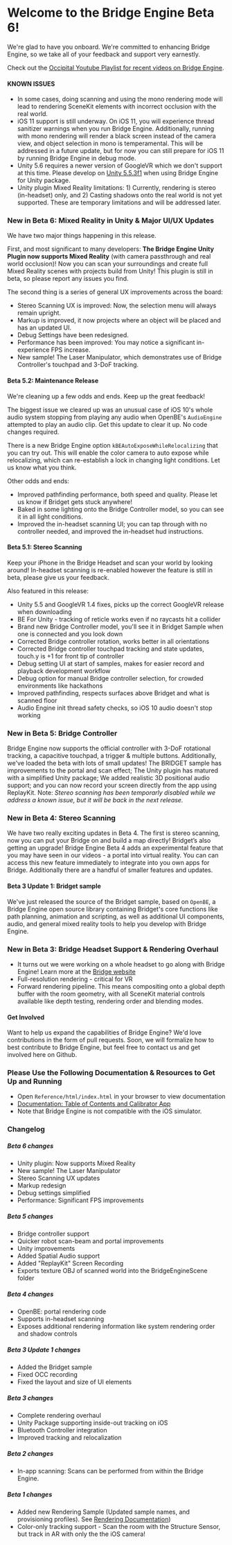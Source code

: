 # Welcome to the Bridge Engine Beta 6!

We're glad to have you onboard. We're committed to enhancing Bridge Engine, so we take all of your feedback and support very earnestly.

Check out the <a href="https://www.youtube.com/watch?v=qbkwew3bfWU&list=PLxCu2yuPufWPjCthmZYOOJG9ieRnGAL79" target="_blank">Occipital Youtube Playlist for recent videos on Bridge Engine</a>.  

#### KNOWN ISSUES
- In some cases, doing scanning and using the mono rendering mode will lead to rendering SceneKit elements with incorrect occlusion with the real world.
- iOS 11 support is still underway. On iOS 11, you will experience thread sanitizer warnings when you run Bridge Engine. Additionally, running with mono rendering will render a black screen instead of the camera view, and object selection in mono is temperamental. This will be addressed in a future update, but for now you can still prepare for iOS 11 by running Bridge Engine in debug mode.
- Unity 5.6 requires a newer version of GoogleVR which we don't support at this time. Please develop on <a href="https://unity3d.com/get-unity/download/archive" target="_blank">Unity 5.5.3f1</a> when using Bridge Engine for Unity package.
- Unity plugin Mixed Reality limitations: 1) Currently, rendering is stereo (in-headset) only, and 2) Casting shadows onto the real world is not yet supported. These are temporary limitations and will be addressed later.

### New in Beta 6: Mixed Reality in Unity & Major UI/UX Updates
We have two major things happening in this release.

First, and most significant to many developers: **The Bridge Engine Unity Plugin now supports Mixed Reality** (with camera passthrough and real world occlusion)! Now you can scan your surroundings and create full Mixed Reality scenes with projects build from Unity! This plugin is still in beta, so please report any issues you find.

The second thing is a series of general UX improvements across the board:

- Stereo Scanning UX is improved: Now, the selection menu will always remain upright.
- Markup is improved, it now projects where an object will be placed and has an updated UI.
- Debug Settings have been redesigned.
- Performance has been improved: You may notice a significant in-experience FPS increase.
- New sample! The Laser Manipulator, which demonstrates use of Bridge Controller's touchpad and 3-DoF tracking.

#### Beta 5.2: Maintenance Release
We're cleaning up a few odds and ends. Keep up the great feedback!

The biggest issue we cleared up was an unusual case of iOS 10's whole audio system stopping from playing any audio when OpenBE's `AudioEngine` attempted to play an audio clip. Get this update to clear it up. No code changes required.

There is a new Bridge Engine option `kBEAutoExposeWhileRelocalizing` that you can try out. This will enable the color camera to auto expose while relocalizing, which can re-establish a lock in changing light conditions. Let us know what you think.

Other odds and ends:

- Improved pathfinding performance, both speed and quality.  Please let us know if Bridget gets stuck anywhere!
- Baked in some lighting onto the Bridge Controller model, so you can see it in all light conditions.
- Improved the in-headset scanning UI; you can tap through with no controller needed, and improved the in-headset hud instructions.

#### Beta 5.1: Stereo Scanning
Keep your iPhone in the Bridge Headset and scan your world by looking around!  In-headset scanning is re-enabled however the feature is still in beta, please give us your feedback.

Also featured in this release:

- Unity 5.5 and GoogleVR 1.4 fixes, picks up the correct GoogleVR release when downloading
- BE For Unity - tracking of reticle works even if no raycasts hit a collider
- Brand new Bridge Controller model, you'll see it in Bridget Sample when one is connected and you look down
- Corrected Bridge controller rotation, works better in all orientations
- Corrected Bridge controller touchpad tracking and state updates, touch.y is +1 for front tip of controller
- Debug setting UI at start of samples, makes for easier record and playback development workflow
- Debug option for manual Bridge controller selection, for crowded environments like hackathons
- Improved pathfinding, respects surfaces above Bridget and what is scanned floor
- Audio Engine init thread safety checks, so iOS 10 audio doesn't stop working

### New in Beta 5: Bridge Controller
Bridge Engine now supports the official controller with 3-DoF rotational tracking, a capacitive touchpad, a trigger & multiple buttons. Additionally, we've loaded the beta with lots of small updates! The BRIDGET sample has improvements to the portal and scan effect; The Unity plugin has matured with a simplified Unity package; We added realistic 3D positional audio support; and you can now record your screen directly from the app using ReplayKit. Note: *Stereo scanning has been temporarly disabled while we address a known issue, but it will be back in the next release.*


### New in Beta 4: Stereo Scanning

We have two really exciting updates in Beta 4. The first is stereo scanning, now you can put your Bridge on and build a map directly! Bridget’s also getting an upgrade! Bridge Engine Beta 4 adds an experimental feature that you may have seen in our videos - a portal into virtual reality. You can can access this new feature immediately to integrate into you own apps for Bridge. Additionally there are a handful of smaller features and updates.

#### Beta 3 Update 1: Bridget sample

We've just released the source of the Bridget sample, based on `OpenBE`, a Bridge Engine open source library containing Bridget's core functions like path planning, animation and scripting, as well as additional UI components, audio, and general mixed reality tools to help you develop with Bridge Engine.

### New in Beta 3: Bridge Headset Support & Rendering Overhaul
- It turns out we were working on a whole headset to go along with Bridge Engine! Learn more at the [Bridge website](https://bridge.occipital.com)
- Full-resolution rendering - critical for VR
- Forward rendering pipeline. This means compositing onto a global depth buffer with the room geometry, with all SceneKit material controls available like depth testing, rendering order and blending modes.

#### Get Involved
Want to help us expand the capabilities of Bridge Engine? We'd love contributions in the form of pull requests. Soon, we will formalize how to best contribute to Bridge Engine, but feel free to contact us and get involved here on Github.

### Please Use the Following Documentation & Resources to Get Up and Running
- Open `Reference/html/index.html` in your browser to view documentation
- [Documentation: Table of Contents and Calibrator App](https://github.com/OccipitalOpenSource/bridge-engine-beta/wiki)
- Note that Bridge Engine is not compatible with the iOS simulator.

### Changelog

##### Beta 6 changes

- Unity plugin: Now supports Mixed Reality
- New sample! The Laser Manipulator
- Stereo Scanning UX updates
- Markup redesign
- Debug settings simplified 
- Performance: Significant FPS improvements

##### Beta 5 changes

- Bridge controller support
- Quicker robot scan-beam and portal improvements
- Unity improvements
- Added Spatial Audio support
- Added "ReplayKit" Screen Recording
- Exports texture OBJ of scanned world into the BridgeEngineScene folder

##### Beta 4 changes
- OpenBE: portal rendering code
- Supports in-headset scanning
- Exposes additional rendering information like system rendering order and shadow controls

##### Beta 3 Update 1 changes
- Added the Bridget sample
- Fixed OCC recording
- Fixed the layout and size of UI elements

##### Beta 3 changes
- Complete rendering overhaul
- Unity Package supporting inside-out tracking on iOS
- Bluetooth Controller integration
- Improved tracking and relocalization

##### Beta 2 changes
- In-app scanning: Scans can be performed from within the Bridge Engine.

##### Beta 1 changes
- Added new Rendering Sample (Updated sample names, and provisioning profiles). See [Rendering Documentation](https://github.com/OccipitalOpenSource/bridge-engine-beta/wiki/Documentation:-Advanced-Rendering-with-the-Bridge-Engine))
- Color-only tracking support - Scan the room with the Structure Sensor, but track in AR with only the the iOS camera!
